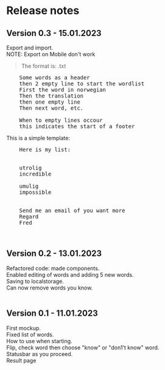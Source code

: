 # Release notes

## Version 0.3 - 15.01.2023

Export and import.<br />
NOTE: Export on Mobile don't work
> The format is: .txt
<pre>
    Some words as a header
    then 2 empty line to start the wordlist
    First the word in norwegian
    Then the translation
    then one empty line
    Then next word, etc.

    When to empty lines occour
    this indicates the start of a footer
</pre>
This is a simple template:
<pre>
    Here is my list:


    utrolig
    incredible

    umulig
    impossible


    Send me an email of you want more
    Regard
    Fred
</pre>
<br />

## Version 0.2 - 13.01.2023

Refactored code: made components.<br />
Enabled editing of words and adding 5 new words.<br />
Saving to localstorage.<br />
Can now remove words you know.<br />
<br />


## Version 0.1 - 11.01.2023

First mockup.<br />
Fixed list of words.<br />
How to use when starting.<br />
Flip, check word then choose "know" or "don1't know" word.<br />
Statusbar as you proceed.<br />
Result page<br />

